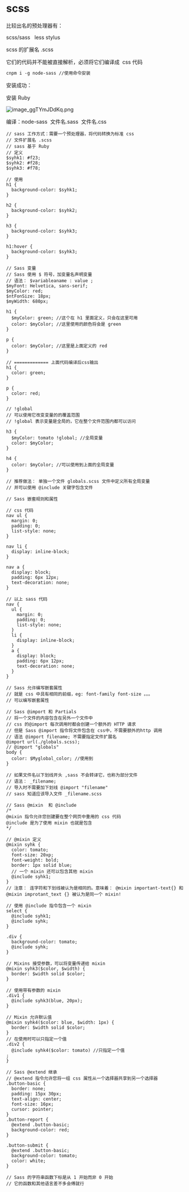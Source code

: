 # scss

比较出名的预处理器有：

scss/sass   less stylus

scss 的扩展名 .scss

它们的代码并不能被直接解析，必须将它们编译成  css 代码

```latex
cnpm i -g node-sass //使用命令安装
```

安装成功：

安装 Ruby 

![image_ggTYmJDdKq.png](https://cdn.nlark.com/yuque/0/2022/png/32483946/1663901088859-d6fbc764-9da2-4710-8c48-acac7c4bf449.png#clientId=ua5497d0c-6059-4&crop=0&crop=0&crop=1&crop=1&from=ui&id=u47c981d8&margin=%5Bobject%20Object%5D&name=image_ggTYmJDdKq.png&originHeight=192&originWidth=945&originalType=binary&ratio=1&rotation=0&showTitle=false&size=26621&status=done&style=none&taskId=u4a7abc5a-5a1b-4660-952b-be92eab60fe&title=)

编译：node-sass  文件名.sass  文件名.css

```
// sass 工作方式：需要一个预处理器，将代码转换为标准 css
// 文件扩展名 .scss
// sass 基于 Ruby
// 定义
$syhk1: #f23;
$syhk2: #f28;
$syhk3: #f78;

// 使用
h1 {
  background-color: $syhk1;
}

h2 {
  background-color: $syhk2;
}

h3 {
  background-color: $syhk3;
}

h1:hover {
  background-color: $syhk3;
}

// Sass 变量
// Sass 使用 $ 符号，加变量名声明变量
// 语法： $variableaname : value ;
$myFont: Helvetica, sans-serif;
$myColor: red;
$ntFonSize: 18px;
$myWidth: 680px;

h1 {
  $myColor: green; //这个在 h1 里面定义，只会在这里可用
  color: $myColor; //这里使用的颜色将会是 green
}

p {
  color: $myColor; //这里是上面定义的 red
}

// ============= 上面代码编译后css输出
h1 {
  color: green;
}

p {
  color: red;
}

// !global
// 可以使用它改变变量的的覆盖范围
// !global 表示变量是全局的，它在整个文件范围内都可以访问

h3 {
  $myColor: tomato !global; //全局变量
  color: $myColor;
}

h4 {
  color: $myColor; //可以使用到上面的全局变量
}

// 推荐做法： 单独一个文件 globals.scss 文件中定义所有全局变量
// 并可以使用 @include 关键字包含文件

// Sass 嵌套规则和属性

// css 代码
nav ul {
  margin: 0;
  padding: 0;
  list-style: none;
}

nav li {
  display: inline-block;
}

nav a {
  display: block;
  padding: 6px 12px;
  text-decoration: none;
}

// 以上 sass 代码
nav {
  ul {
    margin: 0;
    padding: 0;
    list-style: none;
  }
  li {
    display: inline-block;
  }
  a {
    display: block;
    padding: 6px 12px;
    text-decoration: none;
  }
}

// Sass 允许编写嵌套属性
// 就是 css 中具有相同的前缀，eg: font-family font-size 。。。
// 可以编写嵌套属性

// Sass @import 和 Partials
// 将一个文件的内容包含在另外一个文件中
// css 的@import 每次调用时都会创建一个额外的 HTTP 请求
// 但是 Sass @import 指令将文件包含在 css中，不需要额外的http 调用
// 语法 @import filename; 不需要指定文件扩展名
@import url(./globals.scss);
// @import "globals"
body {
  color: $Myglobal_color; //使用到
}

// 如果文件名以下划线开头 ,sass 不会转译它，也称为部分文件
// 语法： _filename;
// 导入时不需要加下划线 @import "filename"
// sass 知道应该导入文件 _filename.scss

// Sass @mixin  和 @include
/*
@mixin 指令允许您创建要在整个网页中重用的 css 代码
@include 是为了使用 mixin 也就是包含
*/

// @mixin 定义
@mixin syhk {
  color: tomato;
  font-size: 20xp;
  font-weight: bold;
  border: 1px solid blue;
  // 一个 mixin 还可以包含其他 mixin
  @include syhk1;
}
// 注意： 连字符和下划线被认为是相同的。意味着： @mixin important-text{} 和 @mixin improtant_text {} 被认为是同一个 mixin!

// 使用 @include 指令包含一个 mixin
select {
  @include syhk1;
  @include syhk;
}

.div {
  background-color: tomato;
  @include syhk;
}

// Mixins 接受参数，可以将变量传递给 mixin
@mixin syhk3($color, $width) {
  border: $width solid $color;
}

// 使用带有参数的 mixin
.div1 {
  @include syhk3(blue, 20px);
}

// Mixin 允许默认值
@mixin syhk4($color: blue, $width: 1px) {
  border: $width solid $color;
}
// 在使用时可以只指定一个值
.div2 {
  @include syhk4($color: tomato) //只指定一个值
;
}

// Sass @extend 继承
// @extend 指令允许您将一组 css 属性从一个选择器共享到另一个选择器
.button-basic {
  border: none;
  padding: 15px 30px;
  text-align: center;
  font-size: 16px;
  cursor: pointer;
}
.button-report {
  @extend .button-basic;
  background-color: red;
}

.button-submit {
  @extend .button-basic;
  background-color: tomato;
  color: white;
}

// Sass 的字符串函数下标是从 1 开始而非 0 开始
// 它的函数和其他语言差不多会傅就行
```
